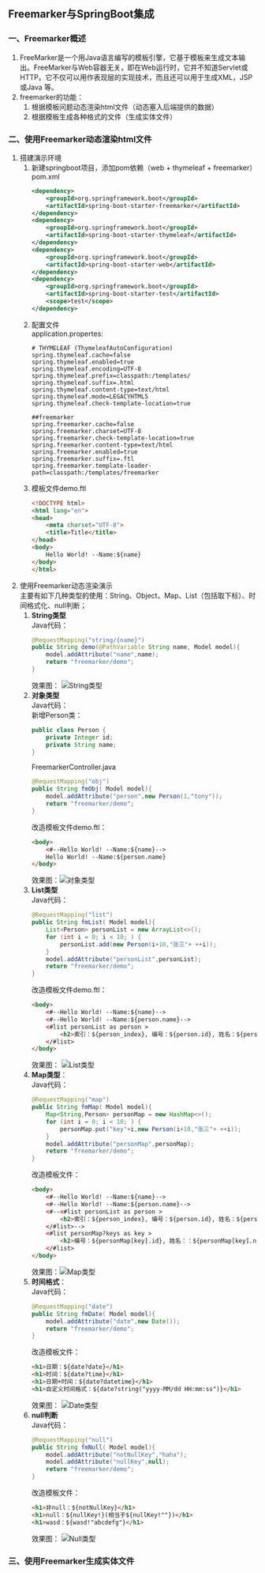 ## Freemarker与SpringBoot集成
### 一、Freemarker概述
1. FreeMarker是一个用Java语言编写的模板引擎，它基于模板来生成文本输出。FreeMarker与Web容器无关，即在Web运行时，它并不知道Servlet或HTTP。它不仅可以用作表现层的实现技术，而且还可以用于生成XML，JSP或Java 等。  
1. freemarker的功能：
    1. 根据模板问题动态渲染html文件（动态塞入后端提供的数据）
    1. 根据模板生成各种格式的文件（生成实体文件）

### 二、使用Freemarker动态渲染html文件
1. 搭建演示环境  
    1. 新建springboot项目，添加pom依赖（web + thymeleaf + freemarker）
        pom.xml
        ``` xml
        <dependency>
            <groupId>org.springframework.boot</groupId>
            <artifactId>spring-boot-starter-freemarker</artifactId>
        </dependency>
        <dependency>
            <groupId>org.springframework.boot</groupId>
            <artifactId>spring-boot-starter-thymeleaf</artifactId>
        </dependency>
        <dependency>
            <groupId>org.springframework.boot</groupId>
            <artifactId>spring-boot-starter-web</artifactId>
        </dependency>
        <dependency>
            <groupId>org.springframework.boot</groupId>
            <artifactId>spring-boot-starter-test</artifactId>
            <scope>test</scope>
        </dependency>
        ```
    1. 配置文件   
        application.propertes:
        ``` propertes
        # THYMELEAF (ThymeleafAutoConfiguration)
        spring.thymeleaf.cache=false
        spring.thymeleaf.enabled=true
        spring.thymeleaf.encoding=UTF-8
        spring.thymeleaf.prefix=classpath:/templates/
        spring.thymeleaf.suffix=.html
        spring.thymeleaf.content-type=text/html
        spring.thymeleaf.mode=LEGACYHTML5
        spring.thymeleaf.check-template-location=true

        ##freemarker
        spring.freemarker.cache=false
        spring.freemarker.charset=UTF-8
        spring.freemarker.check-template-location=true
        spring.freemarker.content-type=text/html
        spring.freemarker.enabled=true
        spring.freemarker.suffix=.ftl
        spring.freemarker.template-loader-path=classpath:/templates/freemarker
        ```
    1. 模板文件demo.ftl
        ``` html
        <!DOCTYPE html>
        <html lang="en">
        <head>
            <meta charset="UTF-8">
            <title>Title</title>
        </head>
        <body>
            Hello World! --Name:${name}
        </body>
        </html>
        ```
1. 使用Freemarker动态渲染演示  
    主要有如下几种类型的使用：String、Object、Map、List（包括取下标）、时间格式化、null判断；   
    1. **String类型**   
        Java代码：
        ``` java
        @RequestMapping("string/{name}")
        public String demo(@PathVariable String name, Model model){
            model.addAttribute("name",name);
            return "freemarker/demo";
        }
        ```  
        效果图： ![String类型](https://github.com/ZephyrLai/SpringBoot-BasicModules/raw/master/springboot-freemarker/src/main/resources/static/pic/fm-string.png)  
    1. **对象类型**  
        Java代码：  
        新增Person类：  
        ``` java 
        public class Person {
            private Integer id;
            private String name;
        }
        ```
        FreemarkerController.java
        ``` java
        @RequestMapping("obj")
        public String fmObj( Model model){
            model.addAttribute("person",new Person(1,"tony"));
            return "freemarker/demo";
        }
        ```
        改造模板文件demo.ftl：
        ``` html
        <body>
            <#--Hello World! --Name:${name}-->
            Hello World! --Name:${person.name}
        </body>
        ```
         效果图：![对象类型](https://github.com/ZephyrLai/SpringBoot-BasicModules/raw/master/springboot-freemarker/src/main/resources/static/pic/fm-obj.png)  
    1. **List类型**  
        Java代码：
        ``` java
        @RequestMapping("list")
        public String fmList( Model model){
            List<Person> personList = new ArrayList<>();
            for (int i = 0; i < 10; ) {
                personList.add(new Person(i+10,"张三"+ ++i));
            }
            model.addAttribute("personList",personList);
            return "freemarker/demo";
        }
        ``` 
        改造模板文件demo.ftl：
        ``` html
        <body>
            <#--Hello World! --Name:${name}-->
            <#--Hello World! --Name:${person.name}-->
            <#list personList as person >
                <h2>索引：${person_index}, 编号：${person.id}, 姓名：${person.name},Hello World!</h2>
            </#list>
        </body>
        ```
        效果图：  ![List类型](https://github.com/ZephyrLai/SpringBoot-BasicModules/raw/master/springboot-freemarker/src/main/resources/static/pic/fm-list.png)  
    1. **Map类型**：  
        Java代码：  
        ``` java
        @RequestMapping("map")
        public String fmMap( Model model){
            Map<String,Person> personMap = new HashMap<>();
            for (int i = 0; i < 10; ) {
                personMap.put("key"+i,new Person(i+10,"张三"+ ++i));
            }
            model.addAttribute("personMap",personMap);
            return "freemarker/demo";
        }
        ```
        改造模板文件：
        ``` html
        <body>
            <#--Hello World! --Name:${name}-->
            <#--Hello World! --Name:${person.name}-->
            <#--<#list personList as person >
                <h2>索引：${person_index}, 编号：${person.id}, 姓名：${person.name},Hello World!</h2>
            </#list>-->
            <#list personMap?keys as key >
                <h2>编号：${personMap[key].id}, 姓名：：${personMap[key].name},Hello World!</h2>
            </#list>
        </body>
        ```
        效果图：![Map类型](https://github.com/ZephyrLai/SpringBoot-BasicModules/raw/master/springboot-freemarker/src/main/resources/static/pic/fm-map.png)  
    1. **时间格式**：  
        Java代码：  
        ``` java
        @RequestMapping("date")
        public String fmDate( Model model){
            model.addAttribute("date",new Date());
            return "freemarker/demo";
        }
        ```
        改造模板文件：
        ``` html
        <h1>日期：${date?date}</h1>
        <h1>时间：${date?time}</h1>
        <h1>日期+时间：${date?datetime}</h1>
        <h1>自定义时间格式：${date?string("yyyy-MM/dd HH:mm:ss")}</h1>
        ```
        效果图：  ![Date类型](https://github.com/ZephyrLai/SpringBoot-BasicModules/raw/master/springboot-freemarker/src/main/resources/static/pic/fm-date.png)  
    1. **null判断**  
        Java代码：
        ``` java
        @RequestMapping("null")
        public String fmNull( Model model){
            model.addAttribute("notNullKey","haha");
            model.addAttribute("nullKey",null);
            return "freemarker/demo";
        }
        ```
        改造模板文件：
        ``` html
        <h1>非null：${notNullKey}</h1>
        <h1>null：${nullKey!}(相当于${nullKey!""})</h1>
        <h1>wasd：${wasd!"abcdefg"}</h1>
        ```
        效果图：  ![Null类型](https://github.com/ZephyrLai/SpringBoot-BasicModules/raw/master/springboot-freemarker/src/main/resources/static/pic/fm-null.png)  

### 三、使用Freemarker生成实体文件
